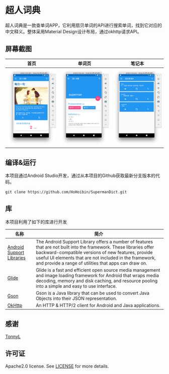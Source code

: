 # 超人词典

超人词典是一款查单词APP，它利用扇贝单词的API进行搜索单词，找到它对应的中文释义。整体采用Material Design设计布局，通过okhttp请求API。

## 屏幕截图

| 首页 | 单词页 | 笔记本 |
| :-------------: | :-------------: |:-------------: | 
| ![MainPage](./art/mainpage.jpg) | ![Word](./art/word.jpg) | ![Notebook](./art/notebook.jpg) |

## 编译&运行

本项目通过Android Studio开发，通过从本项目的Github获取最新分支版本的代码。

```
git clone https://github.com/HoHoibin/SupermanDict.git
```

## 库

本项目利用了如下的库进行开发

| 名称                                                         | 简介                                                         |
| ------------------------------------------------------------ | ------------------------------------------------------------ |
| [Android Support Libraries](https://developer.android.com/topic/libraries/support-library/index.html) | The Android Support Library offers a number of features that are not built into the framework. These libraries offer backward-compatible versions of new features, provide useful UI elements that are not included in the framework, and provide a range of utilities that apps can draw on. |
| [Glide](https://github.com/bumptech/glide)                   | Glide is a fast and efficient open source media management and image loading framework for Android that wraps media decoding, memory and disk caching, and resource pooling into a simple and easy to use interface. |
| [Gson](https://github.com/google/gson)                       | Gson is a Java library that can be used to convert Java Objects into their JSON representation. |
| [OkHttp](https://github.com/square/okhttp)                   | An HTTP & HTTP/2 client for Android and Java applications.   |

## 感谢

[TonnyL](https://github.com/TonnyL) 

## 许可证

Apache2.0 license. See [LICENSE](./LICENSE) for more details.